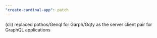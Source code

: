 ```yaml
---
"create-cardinal-app": patch
---
```


(cli) replaced pothos/Genql for Garph/Gqty as the server client pair for GraphQL applications
